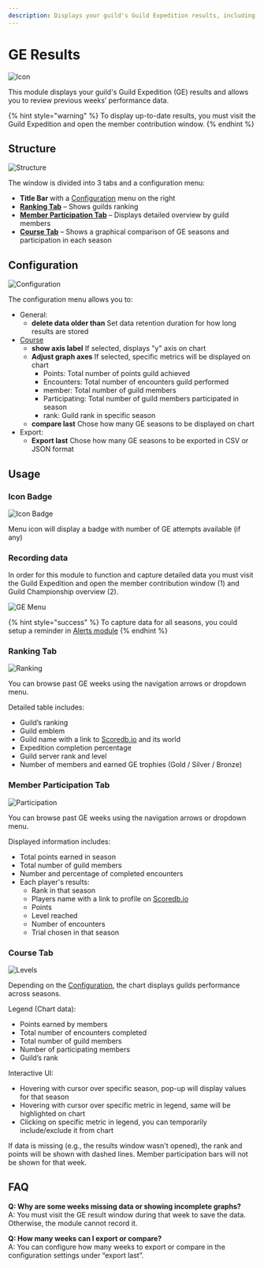 ```yaml
---
description: Displays your guild's Guild Expedition results, including historical comparisons.
---
```


# GE Results

![Icon](./.images/icon.png)

This module displays your guild's Guild Expedition (GE) results and allows you to review previous weeks’ performance data.

{% hint style="warning" %}
To display up-to-date results, you must visit the Guild Expedition and open the member contribution window.
{% endhint %}

## Structure

![Structure](./.images/menu-structure.png)

The window is divided into 3 tabs and a configuration menu:

- **Title Bar** with a [Configuration](#configuration) menu on the right
- [**Ranking Tab**](#ranking-tab) – Shows guilds ranking
- [**Member Participation Tab**](#member-participation-tab) – Displays detailed overview by  guild members
- [**Course Tab**](#course-tab) – Shows a graphical comparison of GE seasons and participation in each season

## Configuration

![Configuration](./.images/config-menu.png)

The configuration menu allows you to:

- General:
    - **delete data older than** Set data retention duration for how long results are stored
- [Course](#course-tab)
    - **show axis label** If selected, displays "y" axis on chart
    - **Adjust graph axes** If selected, specific metrics will be displayed on chart
        - Points: Total number of points guild achieved
        - Encounters: Total number of encounters guild performed
        - member: Total number of guild members
        - Participating: Total number of guild members participated in season
        - rank: Guild rank in specific season
    - **compare last** Chose how many GE seasons to be displayed on chart
- Export:
    - **Export last** Chose how many GE seasons to be exported in CSV or JSON format

## Usage

### Icon Badge

![Icon Badge](./.images/icon-badge.png)

Menu icon will display a badge with number of GE attempts available (if any)

### Recording data

In order for this module to function and capture detailed data you must visit the Guild Expedition and open the member contribution window (1) and Guild Championship overview (2).

![GE Menu](./.images/in-game-menu.png)

{% hint style="success" %}
To capture data for all seasons, you could setup a reminder in [Alerts module](../alerts/README.md)
{% endhint %}

### Ranking Tab

![Ranking](./.images/menu-layout.png)

You can browse past GE weeks using the navigation arrows or dropdown menu.

Detailed table includes:

- Guild’s ranking
- Guild emblem
- Guild name with a link to [Scoredb.io](https://foe.scoredb.io) and its world
- Expedition completion percentage
- Guild server rank and level
- Number of members and earned GE trophies (Gold / Silver / Bronze)

### Member Participation Tab

![Participation](./.images/menu-members.png)

You can browse past GE weeks using the navigation arrows or dropdown menu.

Displayed information includes:

- Total points earned in season
- Total number of guild members
- Number and percentage of completed encounters
- Each player's results:
    - Rank in that season
    - Players name with a link to profile on [Scoredb.io](https://foe.scoredb.io)
    - Points
    - Level reached
    - Number of encounters
    - Trial chosen in that season

### Course Tab

![Levels](./.images/menu-stats-hover.png)

Depending on the [Configuration](#configuration), the chart displays guilds performance across seasons. 

Legend (Chart data):
- Points earned by members
- Total number of encounters completed
- Total number of guild members 
- Number of participating members
- Guild’s rank

Interactive UI:
- Hovering with cursor over specific season, pop-up will display values for that season
- Hovering with cursor over specific metric in legend, same will be highlighted on chart
- Clicking on specific metric in legend, you can temporarily include/exclude it from chart

If data is missing (e.g., the results window wasn't opened), the rank and points will be shown with dashed lines. Member participation bars will not be shown for that week.

## FAQ

**Q: Why are some weeks missing data or showing incomplete graphs?**<br>
A: You must visit the GE result window during that week to save the data. Otherwise, the module cannot record it.

**Q: How many weeks can I export or compare?**<br>
A: You can configure how many weeks to export or compare in the configuration settings under “export last”.